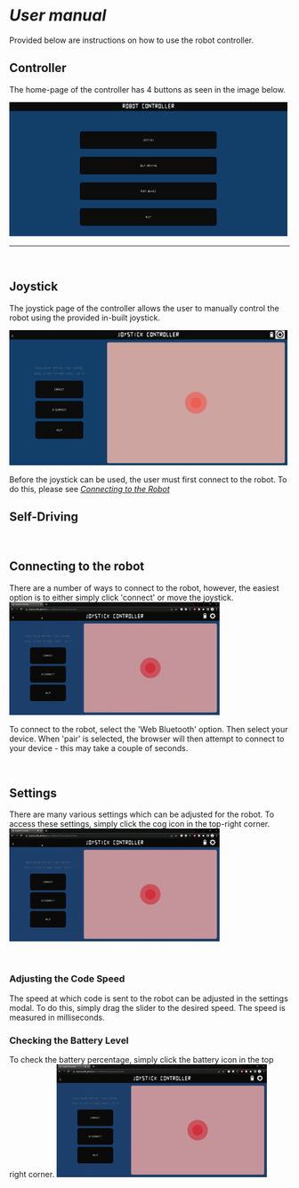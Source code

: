 # _User manual_ 

Provided below are instructions on how to use the robot controller.

## Controller
The home-page of the controller has 4 buttons as seen in the image below.

<img src="../dissertation/images/pages/index.png" alt= "Home Page" width="500" height="auto">

---
<br>

## Joystick
The joystick page of the controller allows the user to manually control the robot using the provided in-built joystick.

<img src="../dissertation/images/pages/joystick.png" alt= "Joystick Page" width="500" height="auto">

Before the joystick can be used, the user must first connect to the robot. To do this, please see [_Connecting to the Robot_](#connecting-to-the-robot)

## Self-Driving

<br>

## Connecting to the robot
There are a number of ways to connect to the robot, however, the easiest option is to either simply click 'connect' or move the joystick.
<img width="75%" src="../demos/connection-options.gif">

To connect to the robot, select the 'Web Bluetooth' option. Then select your device. When 'pair' is selected, the browser will then attempt to connect to your device - this may take a couple of seconds.

<br>

## Settings
There are many various settings which can be adjusted for the robot. To access these settings, simply click the cog icon in the top-right corner.
<img width="75%" src="../demos/settings.gif">

<br>

### Adjusting the Code Speed
The speed at which code is sent to the robot can be adjusted in the settings modal. To do this, simply drag the slider to the desired speed. The speed is measured in milliseconds.

### Checking the Battery Level
To check the battery percentage, simply click the battery icon in the top right corner.
<img width="75%" src="../demos/battery.gif">

